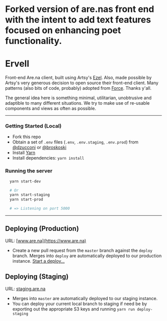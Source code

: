# Forked version of are.nas front end with the intent to add text features focused on enhancing poet functionality.

# Ervell

Front-end Are.na client, built using Artsy's [Ezel](https://github.com/artsy/ezel). Also, made possible by Artsy's very generous decision to open source their front-end client. Many patterns (also bits of code, probably) adopted from [Force](https://github.com/artsy/force-public). Thanks y'all.

The general idea here is something minimal, utilitarian, unobtrusive and adaptible to many different situations. We try to make use of re-usable components and views as often as possible.

---

### Getting Started (Local)

- Fork this repo
- Obtain a set of `.env` files (`.env`, `.env.staging`, `.env.prod`) from [@dzucconi](https://github.com/dzucconi) or [@broskoski](https://github.com/broskoski)
- Install [Yarn](http://brewformulas.org/Yarn)
- Install dependencies: `yarn install`

### Running the server

```bash
  yarn start-dev

  # Or
  yarn start-staging
  yarn start-prod

  # => Listening on port 5000
```

---

## Deploying (Production)

URL: [www.are.na](https://www.are.na)

- Create a new pull request from the `master` branch against the `deploy` branch. Merges into `deploy` are automatically deployed to our production instance. [Start a deploy...](https://github.com/aredotna/ervell/compare/deploy...master?expand=1)

## Deploying (Staging)

URL: [staging.are.na](https://staging.are.na)

- Merges into `master` are automatically deployed to our staging instance.
- You can deploy your current local branch to staging if need be by exporting out the appropriate S3 keys and running `yarn run deploy-staging`
